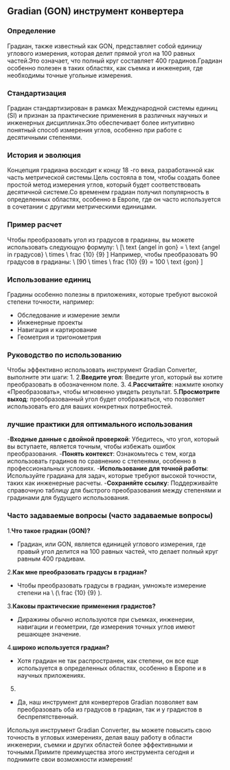 ## Gradian (GON) инструмент конвертера

### Определение
Градиан, также известный как GON, представляет собой единицу углового измерения, которая делит прямой угол на 100 равных частей.Это означает, что полный круг составляет 400 градинов.Градиан особенно полезен в таких областях, как съемка и инженерия, где необходимы точные угольные измерения.

### Стандартизация
Градиан стандартизирован в рамках Международной системы единиц (SI) и признан за практические применения в различных научных и инженерных дисциплинах.Это обеспечивает более интуитивно понятный способ измерения углов, особенно при работе с десятичными степенями.

### История и эволюция
Концепция градиана восходит к концу 18 -го века, разработанной как часть метрической системы.Цель состояла в том, чтобы создать более простой метод измерения углов, который будет соответствовать десятичной системе.Со временем градиан получил популярность в определенных областях, особенно в Европе, где он часто используется в сочетании с другими метрическими единицами.

### Пример расчет
Чтобы преобразовать угол из градусов в градианы, вы можете использовать следующую формулу:
\ [\ text {angel in gon} = \ text {angel in градусов} \ times \ frac {10} {9} \]
Например, чтобы преобразовать 90 градусов в градианы:
\ [90 \ times \ frac {10} {9} = 100 \ text {gon} \]

### Использование единиц
Градины особенно полезны в приложениях, которые требуют высокой степени точности, например:
- Обследование и измерение земли
- Инженерные проекты
- Навигация и картирование
- Геометрия и тригонометрия

### Руководство по использованию
Чтобы эффективно использовать инструмент Gradian Converter, выполните эти шаги:
1.
2.**Введите угол**: Введите угол, который вы хотите преобразовать в обозначенном поле.
3.
4.**Рассчитайте**: нажмите кнопку «Преобразовать», чтобы мгновенно увидеть результат.
5.**Просмотрите выход**: преобразованный угол будет отображаться, что позволяет использовать его для ваших конкретных потребностей.

### лучшие практики для оптимального использования
-**Входные данные с двойной проверкой**: Убедитесь, что угол, который вы вступаете, является точным, чтобы избежать ошибок преобразования.
-**Понять контекст**: Ознакомьтесь с тем, когда использовать градинов по сравнению с степенями, особенно в профессиональных условиях.
-**Использование для точной работы**: Используйте градиана для задач, которые требуют высокой точности, таких как инженерные расчеты.
-**Сохраняйте ссылку**: Поддерживайте справочную таблицу для быстрого преобразования между степенями и градинами для будущего использования.

### Часто задаваемые вопросы (часто задаваемые вопросы)

1.**Что такое градиан (GON)?**
- Градиан, или GON, является единицей углового измерения, где правый угол делится на 100 равных частей, что делает полный круг равным 400 градивам.

2.**Как мне преобразовать градусы в градиан?**
- Чтобы преобразовать градусы в градиан, умножьте измерение степени на \ (\ frac {10} {9} \).

3.**Каковы практические применения градистов?**
- Диражины обычно используются при съемках, инженерии, навигации и геометрии, где измерения точных углов имеют решающее значение.

4.**широко используется градиан?**
- Хотя градиан не так распространен, как степени, он все еще используется в определенных областях, особенно в Европе и в научных приложениях.

5.
- Да, наш инструмент для конвертеров Gradian позволяет вам преобразовать оба из градусов в градиан, так и у градистов в беспрепятственный.

Используя инструмент Gradian Converter, вы можете повысить свою точность в угловых измерениях, делая вашу работу в области инженерии, съемки и других областей более эффективными и точными.Примите преимущества этого инструмента сегодня и поднимите свои возможности измерения!